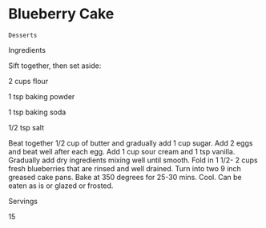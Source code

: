 # Blueberry Cake

`Desserts`

 

  Ingredients  

  Sift together, then set aside:

2 cups flour

1 tsp baking powder

1 tsp baking soda

1/2 tsp salt

Beat together 1/2 cup of butter and gradually add 1 cup sugar. Add 2 eggs and beat well after each egg. Add 1 cup sour cream and 1 tsp vanilla. Gradually add dry ingredients mixing well until smooth. Fold in 1 1/2- 2 cups fresh blueberries that are rinsed and well drained. Turn into two 9 inch greased cake pans. Bake at 350 degrees for 25-30 mins. Cool. Can be eaten as is or glazed or frosted.  

   Servings  

  15  

 
